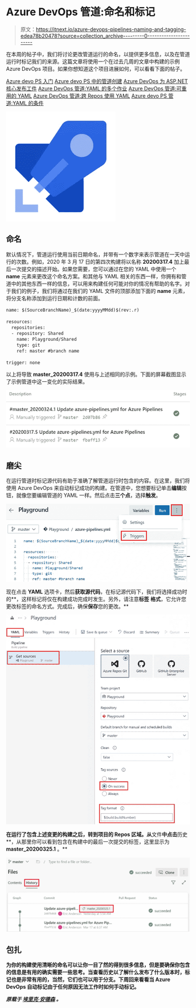 # Azure DevOps 管道:命名和标记

> 原文：<https://itnext.io/azure-devops-pipelines-naming-and-tagging-edea78b20478?source=collection_archive---------0----------------------->

在本周的帖子中，我们将讨论更改管道运行的命名，以提供更多信息，以及在管道运行时标记我们的来源。这篇文章将使用一个在过去几周的文章中构建的示例 Azure DevOps 项目。如果你想知道这个项目进展如何，可以看看下面的帖子。

[Azure devo PS 入门](https://elanderson.net/2020/02/getting-started-with-azure-devops/)
[Azure devo PS 中的管道创建](https://elanderson.net/2020/03/pipeline-creation-in-azure-devops/)
[Azure DevOps 为 ASP.NET 核心发布工件](https://elanderson.net/2020/03/azure-devops-publish-asp-net-core/)
[Azure DevOps 管道:YAML 的多个作业](https://elanderson.net/2020/03/azure-devops-pipelines-multiple-jobs-in-yaml/)
[Azure DevOps 管道:可重用的 YAML](https://elanderson.net/2020/03/azure-devops-pipelines-reuseable-yaml/)
[Azure DevOps 管道:跨 Repos 使用 YAML](https://elanderson.net/2020/04/azure-devops-pipelines-use-yaml-across-repos/)
[Azure devo PS 管道:YAML 的条件](https://elanderson.net/2020/04/azure-devops-pipelines-conditionals-in-yaml/)

![](img/a1a0f1fc645a1a05c5c24e0fbed1ded9.png)

## 命名

默认情况下，管道运行使用当前日期命名，并带有一个数字来表示管道在一天中运行的次数。例如，2020 年 3 月 17 日的第四次构建将以名称 **20200317.4** 加上最后一次提交的描述开始。如果您需要，您可以通过在您的 YAML 中使用一个 **name** 元素来更改这个命名方案。和其他与 YAML 相关的东西一样，你拥有和管道中的其他东西一样的信息，可以用来构建任何可能对你的情况有帮助的名字。对于我们的例子，我们将通过在我们的 YAML 文件的顶部添加下面的 **name** 元素，将分支名称添加到运行日期和计数的前面。

```
name: $(SourceBranchName)_$(date:yyyyMMdd)$(rev:.r)

resources:      
  repositories: 
  - repository: Shared
    name: Playground/Shared
    type: git 
    ref: master #branch name

trigger: none
```

以上将导致 **master_20200317.4** 使用与上述相同的示例。下面的屏幕截图显示了示例管道中这一变化的实际结果。

![](img/3452bde004d0d45d0775438bd16f756d.png)

## 磨尖

在运行管道时标记源代码有助于准确了解管道运行时包含的内容。在这里，我们将使用 Azure DevOps 来自动标记成功的构建。在管道中，您想要标记单击**编辑**按钮，就像您要编辑管道的 YAML 一样。然后点击**三个点**，选择**触发**。

![](img/872f9384d0d6e69871be641ce4dea9b2.png)

现在点击 **YAML** 选项卡，然后**获取源代码**，在标记源代码下，我们将选择成功时的**，这样标记将仅在构建成功完成时发生。另外，请注意**标签** **格式**，它允许您更改标签的命名方式。完成后，确保**保存**您的更改。**

**![](img/1b82a0a49d96cfc10f0c2ab867604b75.png)**

**在运行了包含上述变更的构建之后，转到项目的 **Repos** 区域。从**文件**中点击**历史**，从那里你可以看到包含在构建中的最后一次提交的标签，这里显示为 **master_20200325.1** 。**

**![](img/b4235a5796c6a8b46b8b65949383c35f.png)**

## **包扎**

**为你的构建使用清晰的命名可以让你一目了然的得到很多信息，但是要确保你包含的信息是有用的确实需要一些思考。当查看历史以了解什么发布了什么版本时，标记也是非常有用的，当然，它们也可以用于分支。下周回来看看当 Azure DevOps 自动标记由于任何原因无法工作时如何手动标记。**

***原载于* [*埃里克·安德森*](https://elanderson.net/2020/04/azure-devops-pipelines-naming-and-tagging/) *。***